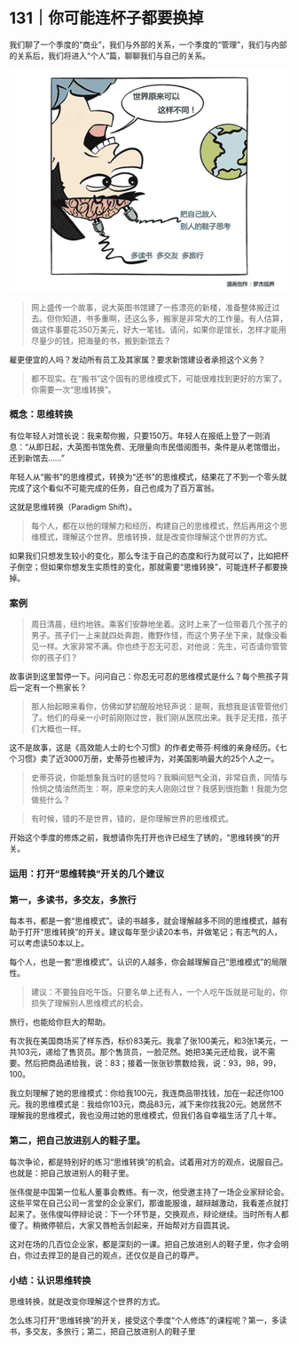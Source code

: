 # 131｜你可能连杯子都要换掉

我们聊了一个季度的“商业”，我们与外部的关系，一个季度的“管理”，我们与内部的关系后，我们将进入“个人”篇，聊聊我们与自己的关系。

![](img/8e454956e958b337e99606dfe60112c2.jpg)

> 网上盛传一个故事，说大英图书馆建了一栋漂亮的新楼，准备整体搬迁过去。但你知道，书多重啊，还这么多，搬家是非常大的工作量。有人估算，做这件事要花350万美元，好大一笔钱。请问，如果你是馆长，怎样才能用尽量少的钱，把海量的书，搬到新馆去？

雇更便宜的人吗？发动所有员工及其家属？要求新馆建设者承担这个义务？

> 都不现实。在“搬书”这个固有的思维模式下，可能很难找到更好的方案了。你需要一次“思维转换”。

### 概念：思维转换

有位年轻人对馆长说：我来帮你搬，只要150万。年轻人在报纸上登了一则消息：“从即日起，大英图书馆免费、无限量向市民借阅图书，条件是从老馆借出，还到新馆去……”

年轻人从“搬书”的思维模式，转换为“还书”的思维模式，结果花了不到一个零头就完成了这个看似不可能完成的任务，自己也成为了百万富翁。

这就是思维转换（Paradigm Shift）。

> 每个人，都在以他的理解力和经历，构建自己的思维模式，然后再用这个思维模式，理解这个世界。思维转换，就是改变你理解这个世界的方式。

如果我们只想发生较小的变化，那么专注于自己的态度和行为就可以了，比如把杯子倒空；但如果你想发生实质性的变化，那就需要“思维转换”，可能连杯子都要换掉。

### 案例

> 周日清晨，纽约地铁。乘客们安静地坐着。这时上来了一位带着几个孩子的男子。孩子们一上来就四处奔跑，撒野作怪，而这个男子坐下来，就像没看见一样。大家非常不满。你也终于忍无可忍，对他说：先生，可否请你管管你的孩子们？

故事讲到这里暂停一下。问问自己：你忍无可忍的思维模式是什么？每个熊孩子背后一定有一个熊家长？

> 那人抬起眼来看你，仿佛如梦初醒般地轻声说：是啊，我想我是该管管他们了。他们的母亲一小时前刚刚过世，我们刚从医院出来。我手足无措，孩子们大概也一样。

这不是故事，这是《高效能人士的七个习惯》的作者史蒂芬·柯维的亲身经历。《七个习惯》卖了近3000万册，史蒂芬也被评为，对美国影响最大的25个人之一。

> 史蒂芬说，你能想象我当时的感觉吗？我瞬间怒气全消，非常自责，同情与怜悯之情油然而生：啊，原来您的夫人刚刚过世？我感到很抱歉！我能为您做些什么？

> 有时候，错的不是世界，错的，是你理解世界的思维模式。

开始这个季度的修炼之前，我想请你先打开也许已经生了锈的，“思维转换”的开关。

### 运用：打开“思维转换”开关的几个建议

### 第一，多读书，多交友，多旅行

每本书，都是一套“思维模式”。读的书越多，就会理解越多不同的思维模式，越有助于打开“思维转换”的开关。建议每年至少读20本书，并做笔记；有志气的人，可以考虑读50本以上。

每个人，也是一套“思维模式”。认识的人越多，你会越理解自己“思维模式”的局限性。

> 建议：不要独自吃午饭。只要名单上还有人，一个人吃午饭就是可耻的，你损失了理解别人思维模式的机会。

旅行，也能给你巨大的帮助。

有次我在美国商场买了样东西，标价83美元。我拿了张100美元，和3张1美元，一共103元，递给了售货员。那个售货员，一脸茫然。她把3美元还给我，说不需要。然后把商品递给我，说：83；接着一张张钞票数给我，说：93，98，99，100。

我立刻理解了她的思维模式：你给我100元，我连商品带找钱，加在一起还你100元。我的思维模式是：我给你103元，商品83元，减下来你找我20元。她居然不理解我的思维模式，我也没用过她的思维模式，但我们各自幸福生活了几十年。

### 第二，把自己放进别人的鞋子里。

每次争论，都是特别好的练习“思维转换”的机会。试着用对方的观点，说服自己。也就是：把自己放进别人的鞋子里。

张伟俊是中国第一位私人董事会教练。有一次，他受邀主持了一场企业家辩论会。这些平常在自己公司一言堂的企业家们，那谁能服谁，越辩越激动，我看差点就打起来了。张伟俊叫停辩论说：下一个环节是，交换观点，辩论继续。当时所有人都傻了。稍微停顿后，大家又唇枪舌剑起来，开始帮对方自圆其说。

这对在场的几百位企业家，都是深刻的一课。把自己放进别人的鞋子里，你才会明白，你过去捍卫的是自己的观点，还仅仅是自己的尊严。

### 小结：认识思维转换

思维转换，就是改变你理解这个世界的方式。

怎么练习打开“思维转换”的开关，接受这个季度“个人修炼”的课程呢？第一，多读书，多交友，多旅行；第二，把自己放进别人的鞋子里